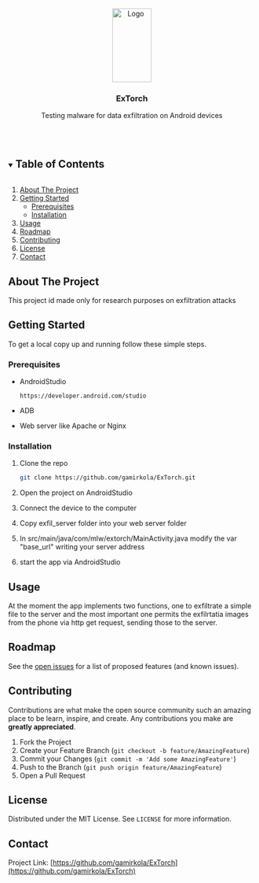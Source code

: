 <!-- PROJECT LOGO -->
<br />
<p align="center">
  <a href="https://upload.wikimedia.org/wikipedia/commons/thumb/5/5a/Torch.svg/1200px-Torch.svg.png">
    <img src="https://upload.wikimedia.org/wikipedia/commons/thumb/5/5a/Torch.svg/1200px-Torch.svg.png" alt="Logo" width="80" height="150">
  </a>

  <h3 align="center">ExTorch</h3>

  <p align="center">
    Testing malware for data exfiltration on Android devices
    <br />
    <!--<a href="https://github.com/gamirkola/ExTorch"><strong>Explore the docs »</strong></a>-->
    <br />
    <br />
  </p>
</p>



<!-- TABLE OF CONTENTS -->
<details open="open">
  <summary><h2 style="display: inline-block">Table of Contents</h2></summary>
  <ol>
    <li>
      <a href="#about-the-project">About The Project</a>
      <!-- <ul>
        <li><a href="#built-with">Built With</a></li>
      </ul>-->
    </li>
    <li>
      <a href="#getting-started">Getting Started</a>
      <ul>
        <li><a href="#prerequisites">Prerequisites</a></li>
        <li><a href="#installation">Installation</a></li>
      </ul>
    </li>
    <li><a href="#usage">Usage</a></li>
    <li><a href="#roadmap">Roadmap</a></li>
    <li><a href="#contributing">Contributing</a></li>
    <li><a href="#license">License</a></li>
    <li><a href="#contact">Contact</a></li>
    <!-- <li><a href="#acknowledgements">Acknowledgements</a></li>-->
  </ol>
</details>



<!-- ABOUT THE PROJECT -->
## About The Project

<!-- [![Product Name Screen Shot][product-screenshot]](https://example.com)-->
This project id made only for research purposes on exfiltration attacks

<!--
### Built With

* []()
* []()
* []()
-->


<!-- GETTING STARTED -->
## Getting Started

To get a local copy up and running follow these simple steps.

### Prerequisites

* AndroidStudio
  ```
  https://developer.android.com/studio
  ```

* ADB

* Web server like Apache or Nginx

### Installation

1. Clone the repo
   ```sh
   git clone https://github.com/gamirkola/ExTorch.git
   ```
2. Open the project on AndroidStudio

3. Connect the device to the computer

4. Copy exfil_server folder into your web server folder
5. In src/main/java/com/mlw/extorch/MainActivity.java modify the var "base_url" writing your server address
6. start the app via AndroidStudio


<!-- USAGE EXAMPLES -->
## Usage

At the moment the app implements two functions, one to exfiltrate a simple file to the server and the most important one permits the exfilrtatia images from the phone via http
get request, sending those to the server.

<!-- ROADMAP -->
## Roadmap

See the [open issues](https://github.com/gamirkola/ExTorch/issues) for a list of proposed features (and known issues).

<!-- CONTRIBUTING -->
## Contributing

Contributions are what make the open source community such an amazing place to be learn, inspire, and create. Any contributions you make are **greatly appreciated**.

1. Fork the Project
2. Create your Feature Branch (`git checkout -b feature/AmazingFeature`)
3. Commit your Changes (`git commit -m 'Add some AmazingFeature'`)
4. Push to the Branch (`git push origin feature/AmazingFeature`)
5. Open a Pull Request


<!-- LICENSE -->
## License

Distributed under the MIT License. See `LICENSE` for more information.



<!-- CONTACT -->
## Contact

Project Link: [https://github.com/gamirkola/ExTorch](https://github.com/gamirkola/ExTorch)



<!-- ACKNOWLEDGEMENTS -->
<!--
## Acknowledgements

* []()
* []()
* []()
-->





<!-- MARKDOWN LINKS & IMAGES -->
<!-- https://www.markdownguide.org/basic-syntax/#reference-style-links -->
[contributors-shield]: https://img.shields.io/github/contributors/gamirkola/repo.svg?style=for-the-badge
[contributors-url]: https://github.com/gamirkola/repo/graphs/contributors
[forks-shield]: https://img.shields.io/github/forks/gamirkola/repo.svg?style=for-the-badge
[forks-url]: https://github.com/gamirkola/repo/network/members
[stars-shield]: https://img.shields.io/github/stars/gamirkola/repo.svg?style=for-the-badge
[stars-url]: https://github.com/gamirkola/repo/stargazers
[issues-shield]: https://img.shields.io/github/issues/gamirkola/repo.svg?style=for-the-badge
[issues-url]: https://github.com/gamirkola/repo/issues
[license-shield]: https://img.shields.io/github/license/gamirkola/repo.svg?style=for-the-badge
[license-url]: https://github.com/gamirkola/repo/blob/master/LICENSE.txt
[linkedin-shield]: https://img.shields.io/badge/-LinkedIn-black.svg?style=for-the-badge&logo=linkedin&colorB=555
[linkedin-url]: https://linkedin.com/in/gamirkola
